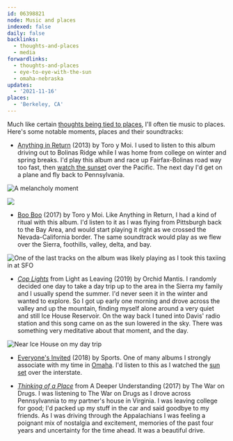 ```yaml
---
id: 06398821
node: Music and places
indexed: false
daily: false
backlinks:
  - thoughts-and-places
  - media
forwardlinks:
  - thoughts-and-places
  - eye-to-eye-with-the-sun
  - omaha-nebraska
updates:
  - '2021-11-16'
places:
  - 'Berkeley, CA'
---
```

Much like certain [thoughts being tied to places](thoughts-and-places.md), I'll often tie music to places. Here's some notable moments, places and their soundtracks:

- [Anything in Return](https://open.spotify.com/album/6x1wyRPGlqGJ1b8uQ9UQdX?si=CdPH7Oo-SEWkut69S9TrDw) (2013) by Toro y Moi. I used to listen to this album driving out to Bolinas Ridge while I was home from college on winter and spring breaks. I'd play this album and race up Fairfax-Bolinas road way too fast, then [watch the sunset](eye-to-eye-with-the-sun.md) over the Pacific. The next day I'd get on a plane and fly back to Pennsylvania. 

![](images/06398821/fdoTENNxpi.webp "A melancholy moment")

![](images/06398821/hCWDmsOQZc.webp " ")

- [Boo Boo](https://open.spotify.com/album/7oXDoQxFfRETeqsyvSHtzn?si=0F6nzHxZS7CpyjtJz0Ob-Q) (2017) by Toro y Moi. Like Anything in Return, I had a kind of ritual with this album. I'd listen to it as I was flying from Pittsburgh back to the Bay Area, and would start playing it right as we crossed the Nevada-California border. The same soundtrack would play as we flew over the Sierra, foothills, valley, delta, and bay. 

![](images/06398821/QESuTapqNX.webp "One of the last tracks on the album was likely playing as I took this taxiing in at SFO")

- [*Cop Lights*](https://open.spotify.com/track/7obCOZc1LoaA2NEjfg7mSz?si=5747da7a901f4f3e) from Light as Leaving (2019) by Orchid Mantis. I randomly decided one day to take a day trip up to the area in the Sierra my family and I usually spend the summer. I'd never seen it in the winter and wanted to explore. So I got up early one morning and drove across the valley and up the mountain, finding myself alone around a very quiet and still Ice House Reservoir. On the way back I tuned into Davis' radio station and this song came on as the sun lowered in the sky. There was something very meditative about that moment, and the day. 

![](images/06398821/LUZVeGxPFz.webp "Near Ice House on my day trip")

- [Everyone's Invited](https://open.spotify.com/album/6GkbEFKMTv9kJ9XrnWBXiH?si=6CjBkFZxS72r7OCBRs3Bxw) (2018) by Sports. One of many albums I strongly associate with my time in [Omaha](omaha-nebraska.md). I'd listen to this as I watched the [sun set](eye-to-eye-with-the-sun.md) over the interstate. 

- [*Thinking of a Place*](https://open.spotify.com/track/4Sd5tbNP4q8wS64abqwfkN?si=0a4be03c4c714593) from A Deeper Understanding (2017) by The War on Drugs. I was listening to The War on Drugs as I drove across Pennsylvannia to my partner's house in Virginia. I was leaving college for good; I'd packed up my stuff in the car and said goodbye to my friends. As I was driving through the Appalachians I was feeling a poignant mix of nostalgia and excitement, memories of the past four years and uncertainty for the time ahead. It was a beautiful drive. 





